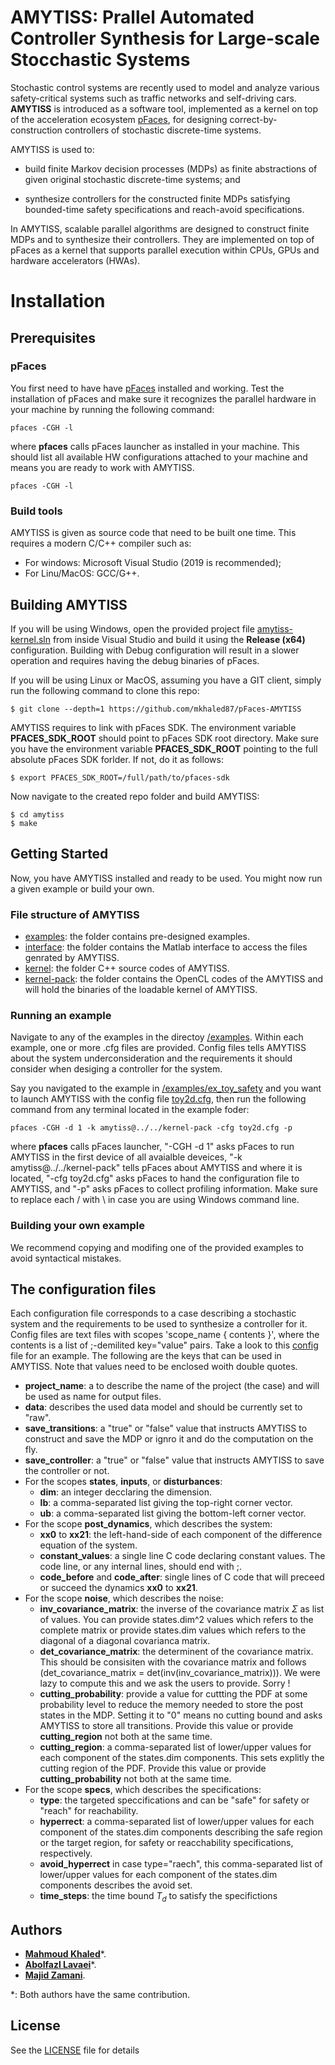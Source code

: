 # **AMYTISS**: Prallel Automated Controller Synthesis for Large-scale Stocchastic Systems  

Stochastic control systems are recently used to model and analyze various safety-critical systems such as traffic networks and self-driving cars.
**AMYTISS** is introduced as a software tool, implemented as a kernel on top of the acceleration ecosystem [pFaces](http://www.parallall.com/pfaces), for designing correct-by-construction controllers of stochastic discrete-time systems.

AMYTISS is used to:

- build finite Markov decision processes (MDPs) as finite abstractions of given original stochastic discrete-time systems; and  

- synthesize controllers for the constructed finite MDPs satisfying bounded-time safety specifications and reach-avoid specifications.

In AMYTISS, scalable parallel algorithms are designed to construct finite MDPs and to synthesize their controllers. They are implemented on top of pFaces as a kernel that supports parallel execution within CPUs, GPUs and hardware accelerators (HWAs). 

# **Installation**

## **Prerequisites**

### pFaces

You first need to have have [pFaces](http://www.parallall.com/pfaces) installed and working. Test the installation of pFaces and make sure it recognizes the parallel hardware in your machine by running the following command:

```
pfaces -CGH -l
```

where **pfaces** calls pFaces launcher as installed in your machine. This should list all available HW configurations attached to your machine and means you are ready to work with AMYTISS.

```
pfaces -CGH -l
```

### Build tools

AMYTISS is given as source code that need to be built one time. This requires a modern C/C++ compiler such as:

- For windows: Microsoft Visual Studio (2019 is recommended);
- For Linu/MacOS: GCC/G++.

## **Building AMYTISS**

If you will be using Windows, open the provided project file [amytiss-kernel.sln](amytiss-kernel.sln) from inside Visual Studio and build it using the **Release (x64)** configuration. Building with Debug configuration will result in a slower operation and requires having the debug binaries of pFaces.

If you will be using Linux or MacOS, assuming you have a GIT client, simply run the following command to clone this repo:

```
$ git clone --depth=1 https://github.com/mkhaled87/pFaces-AMYTISS
```

AMYTISS requires to link with pFaces SDK. The environment variable **PFACES_SDK_ROOT** should point to pFaces SDK root directory. Make sure you have the environment variable **PFACES_SDK_ROOT** pointing to the full absolute pFaces SDK forlder. If not, do it as follows:

```
$ export PFACES_SDK_ROOT=/full/path/to/pfaces-sdk
```

Now navigate to the created repo folder and build AMYTISS:

```
$ cd amytiss
$ make
```

## **Getting Started**

Now, you have AMYTISS installed and ready to be used. You might now run a given example or build your own.

### **File structure of AMYTISS**

- [examples](/examples): the folder contains pre-designed examples.
- [interface](/interface): the folder contains the Matlab interface to access the files genrated by AMYTISS.
- [kernel](/kernel): the folder C++ source codes of AMYTISS.
- [kernel-pack](/kernel-pack): the folder contains the OpenCL codes of the AMYTISS and will hold the binaries of the loadable kernel of AMYTISS.

### **Running an example**

Navigate to any of the examples in the directoy [/examples](/examples). Within each example, one or more .cfg files are provided. Config files tells AMYTISS about the system underconsideration and the requirements it should consider when desiging a controller for the system.

Say you navigated to the example in [/examples/ex_toy_safety](/examples/ex_toy_safety) and you want to launch AMYTISS with the config file [toy2d.cfg](/examples/ex_toy_safety/toy2d.cfg), then run the following command from any terminal located in the example foder:

```
pfaces -CGH -d 1 -k amytiss@../../kernel-pack -cfg toy2d.cfg -p
```

where **pfaces** calls pFaces launcher, "-CGH -d 1" asks pFaces to run AMYTISS in the first device of all avaialble deveices, "-k amytiss@../../kernel-pack" tells pFaces about AMYTISS and where it is located, "-cfg toy2d.cfg" asks pFaces to hand the configuration file to AMYTISS, and "-p" asks pFaces to collect profiling information. Make sure to replace each / with \ in case you are using Windows command line.

### **Building your own example**

We recommend copying and modifing one of the provided examples to avoid syntactical mistakes.

## **The configuration files**

Each configuration file corresponds to a case describing a stochastic system and the requirements to be used to synthesize a controller for it. Config files are text files with scopes 'scope_name { contents }', where the contents is a list of ;-demilited key="value" pairs. Take a look to this [config](/examples/ex_toy_safety/toy2d.cfg) file for an example. The following are the keys that can be used in AMYTISS. Note that values need to be enclosed woith double quotes.


- **project_name**: a to describe the name of the project (the case) and will be used as name for output files.
- **data**: describes the used data model and should be currently set to "raw".
- **save_transitions**: a "true" or "false" value that instructs AMYTISS to construct and save the MDP or ignro it and do the computation on the fly.
- **save_controller**: a "true" or "false" value that instructs AMYTISS to save the controller or not.
- For the scopes **states**, **inputs**, or **disturbances**:
    - **dim**: an integer decclaring the dimension.
    - **lb**: a comma-separated list giving the top-right corner vector.
    - **ub**: a comma-separated list giving the bottom-left corner vector.
- For the scope **post_dynamics**, which describes the system:
    - **xx0** to **xx21**: the left-hand-side of each component of the difference equation of the system.
    - **constant_values**: a single line C code declaring constant values. The code line, or any internal lines, should end with ;.
    - **code_before** and **code_after**: single lines of C code that will preceed or succeed the dynamics **xx0** to **xx21**.
- For the scope **noise**, which describes the noise:
    - **inv_covariance_matrix**: the inverse of the covariance matrix $\Sigma$ as list of values. You can provide states.dim^2 values which refers to the complete matrix or provide states.dim values which refers to the diagonal of a diagonal covarianca matrix.
    - **det_covariance_matrix**: the determinent of the covariance matrix. This should be consisiten with the covariance matrix and follows (det_covariance_matrix = det(inv(inv_covariance_matrix))). We were lazy to compute this and we ask the users to provide. Sorry !
    - **cutting_probability**: provide a value for cuttting the PDF at some probability level to reduce the memory needed to store the post states in the MDP. Setting it to "0" means no cutting bound and asks AMYTISS to store all transitions. Provide this value or provide **cutting_region** not both at the same time.
    - **cutting_region**: a comma-separated list of lower/upper values for each component of the states.dim components. This sets explitly the cutting region of the PDF. Provide this value or provide **cutting_probability** not both at the same time.
- For the scope **specs**, which describes the specifications:
    - **type**: the targeted speccifications and can be "safe" for safety or "reach" for reachability.
    - **hyperrect**: a comma-separated list of lower/upper values for each component of the states.dim components describing the safe region or the target region, for safety or reacchability specifications, respectively.
    - **avoid_hyperrect** in case type="raech", this comma-separated list of lower/upper values for each component of the states.dim components describes the avoid set.
    - **time_steps**: the time bound $T_d$ to satisfy the specifictions


## **Authors**

- [**Mahmoud Khaled**](http://www.mahmoud-khaled.com)*.
- [**Abolfazl Lavaei**](http://www.hyconsys.com/members/lavaei)*.
- [**Majid Zamani**](http://www.hyconsys.com/members/mzamani).

*: Both authors have the same contribution.

## **License**

See the [LICENSE](LICENSE) file for details
